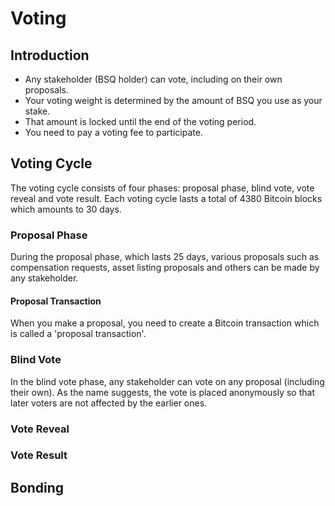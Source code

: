 # Voting

## Introduction
- Any stakeholder (BSQ holder) can vote, including on their own proposals.
- Your voting weight is determined by the amount of BSQ you use as your stake. 
- That amount is locked until the end of the voting period. 
- You need to pay a voting fee to participate.

## Voting Cycle
The voting cycle consists of four phases: proposal phase, blind vote, vote reveal and vote result. Each voting cycle lasts a total of 4380 Bitcoin blocks which amounts to 30 days. 

### Proposal Phase
During the proposal phase, which lasts 25 days, various proposals such as compensation requests, asset listing proposals and others can be made by any stakeholder. 

#### Proposal Transaction
When you make a proposal, you need to create a Bitcoin transaction which is called a 'proposal transaction'.


### Blind Vote 
In the blind vote phase, any stakeholder can vote on any proposal (including their own). As the name suggests, the vote is placed anonymously so that later voters are not affected by the earlier ones.

### Vote Reveal

### Vote Result

## Bonding
